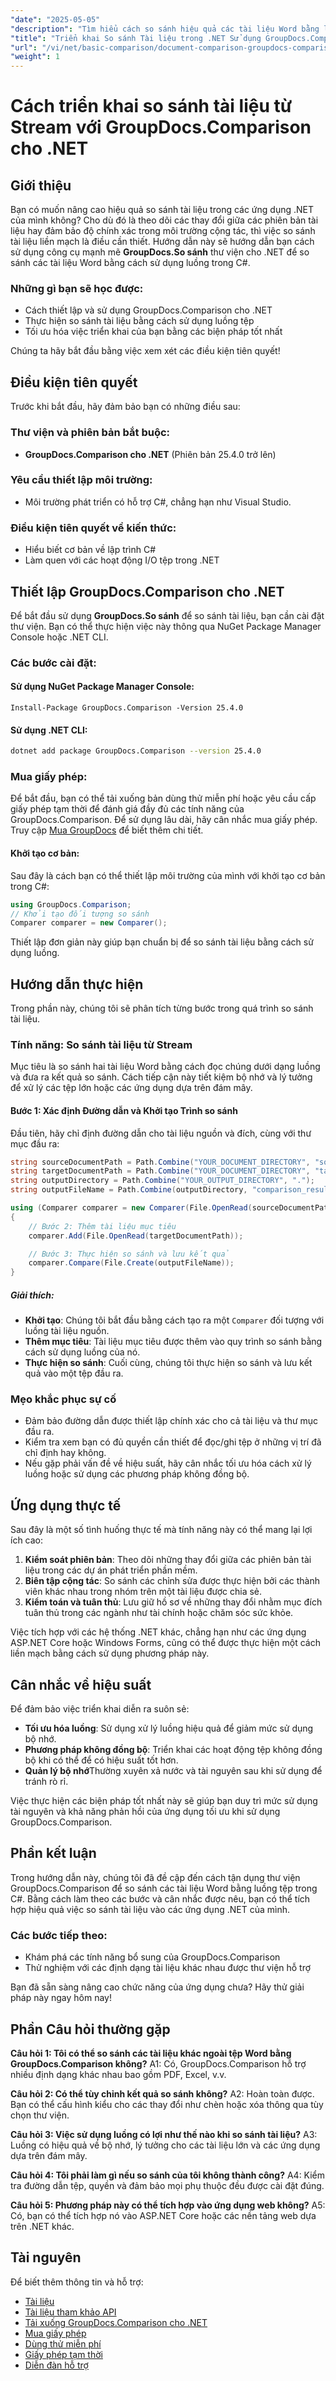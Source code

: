 ```yaml
---
"date": "2025-05-05"
"description": "Tìm hiểu cách so sánh hiệu quả các tài liệu Word bằng luồng với GroupDocs.Comparison cho .NET. Hướng dẫn này bao gồm thiết lập, triển khai và các biện pháp thực hành tốt nhất."
"title": "Triển khai So sánh Tài liệu trong .NET Sử dụng GroupDocs.Comparison cho Tệp Word từ Streams"
"url": "/vi/net/basic-comparison/document-comparison-groupdocs-comparison-net-csharp/"
"weight": 1
---
```


# Cách triển khai so sánh tài liệu từ Stream với GroupDocs.Comparison cho .NET

## Giới thiệu

Bạn có muốn nâng cao hiệu quả so sánh tài liệu trong các ứng dụng .NET của mình không? Cho dù đó là theo dõi các thay đổi giữa các phiên bản tài liệu hay đảm bảo độ chính xác trong môi trường cộng tác, thì việc so sánh tài liệu liền mạch là điều cần thiết. Hướng dẫn này sẽ hướng dẫn bạn cách sử dụng công cụ mạnh mẽ **GroupDocs.So sánh** thư viện cho .NET để so sánh các tài liệu Word bằng cách sử dụng luồng trong C#.

### Những gì bạn sẽ học được:
- Cách thiết lập và sử dụng GroupDocs.Comparison cho .NET
- Thực hiện so sánh tài liệu bằng cách sử dụng luồng tệp
- Tối ưu hóa việc triển khai của bạn bằng các biện pháp tốt nhất

Chúng ta hãy bắt đầu bằng việc xem xét các điều kiện tiên quyết!

## Điều kiện tiên quyết

Trước khi bắt đầu, hãy đảm bảo bạn có những điều sau:

### Thư viện và phiên bản bắt buộc:
- **GroupDocs.Comparison cho .NET** (Phiên bản 25.4.0 trở lên)

### Yêu cầu thiết lập môi trường:
- Môi trường phát triển có hỗ trợ C#, chẳng hạn như Visual Studio.

### Điều kiện tiên quyết về kiến thức:
- Hiểu biết cơ bản về lập trình C#
- Làm quen với các hoạt động I/O tệp trong .NET

## Thiết lập GroupDocs.Comparison cho .NET

Để bắt đầu sử dụng **GroupDocs.So sánh** để so sánh tài liệu, bạn cần cài đặt thư viện. Bạn có thể thực hiện việc này thông qua NuGet Package Manager Console hoặc .NET CLI.

### Các bước cài đặt:

#### Sử dụng NuGet Package Manager Console:
```plaintext
Install-Package GroupDocs.Comparison -Version 25.4.0
```

#### Sử dụng .NET CLI:
```bash
dotnet add package GroupDocs.Comparison --version 25.4.0
```

### Mua giấy phép:
Để bắt đầu, bạn có thể tải xuống bản dùng thử miễn phí hoặc yêu cầu cấp giấy phép tạm thời để đánh giá đầy đủ các tính năng của GroupDocs.Comparison. Để sử dụng lâu dài, hãy cân nhắc mua giấy phép. Truy cập [Mua GroupDocs](https://purchase.groupdocs.com/buy) để biết thêm chi tiết.

#### Khởi tạo cơ bản:

Sau đây là cách bạn có thể thiết lập môi trường của mình với khởi tạo cơ bản trong C#:

```csharp
using GroupDocs.Comparison;
// Khởi tạo đối tượng so sánh
Comparer comparer = new Comparer();
```

Thiết lập đơn giản này giúp bạn chuẩn bị để so sánh tài liệu bằng cách sử dụng luồng.

## Hướng dẫn thực hiện

Trong phần này, chúng tôi sẽ phân tích từng bước trong quá trình so sánh tài liệu.

### Tính năng: So sánh tài liệu từ Stream

Mục tiêu là so sánh hai tài liệu Word bằng cách đọc chúng dưới dạng luồng và đưa ra kết quả so sánh. Cách tiếp cận này tiết kiệm bộ nhớ và lý tưởng để xử lý các tệp lớn hoặc các ứng dụng dựa trên đám mây.

#### Bước 1: Xác định Đường dẫn và Khởi tạo Trình so sánh

Đầu tiên, hãy chỉ định đường dẫn cho tài liệu nguồn và đích, cùng với thư mục đầu ra:

```csharp
string sourceDocumentPath = Path.Combine("YOUR_DOCUMENT_DIRECTORY", "source.docx");
string targetDocumentPath = Path.Combine("YOUR_DOCUMENT_DIRECTORY", "target.docx");
string outputDirectory = Path.Combine("YOUR_OUTPUT_DIRECTORY", ".");
string outputFileName = Path.Combine(outputDirectory, "comparison_result.docx");

using (Comparer comparer = new Comparer(File.OpenRead(sourceDocumentPath)))
{
    // Bước 2: Thêm tài liệu mục tiêu
    comparer.Add(File.OpenRead(targetDocumentPath));

    // Bước 3: Thực hiện so sánh và lưu kết quả
    comparer.Compare(File.Create(outputFileName));
}
```

##### Giải thích:
- **Khởi tạo**: Chúng tôi bắt đầu bằng cách tạo ra một `Comparer` đối tượng với luồng tài liệu nguồn.
- **Thêm mục tiêu**: Tài liệu mục tiêu được thêm vào quy trình so sánh bằng cách sử dụng luồng của nó.
- **Thực hiện so sánh**: Cuối cùng, chúng tôi thực hiện so sánh và lưu kết quả vào một tệp đầu ra.

### Mẹo khắc phục sự cố
- Đảm bảo đường dẫn được thiết lập chính xác cho cả tài liệu và thư mục đầu ra.
- Kiểm tra xem bạn có đủ quyền cần thiết để đọc/ghi tệp ở những vị trí đã chỉ định hay không.
- Nếu gặp phải vấn đề về hiệu suất, hãy cân nhắc tối ưu hóa cách xử lý luồng hoặc sử dụng các phương pháp không đồng bộ.

## Ứng dụng thực tế

Sau đây là một số tình huống thực tế mà tính năng này có thể mang lại lợi ích cao:

1. **Kiểm soát phiên bản**: Theo dõi những thay đổi giữa các phiên bản tài liệu trong các dự án phát triển phần mềm.
2. **Biên tập cộng tác**: So sánh các chỉnh sửa được thực hiện bởi các thành viên khác nhau trong nhóm trên một tài liệu được chia sẻ.
3. **Kiểm toán và tuân thủ**: Lưu giữ hồ sơ về những thay đổi nhằm mục đích tuân thủ trong các ngành như tài chính hoặc chăm sóc sức khỏe.

Việc tích hợp với các hệ thống .NET khác, chẳng hạn như các ứng dụng ASP.NET Core hoặc Windows Forms, cũng có thể được thực hiện một cách liền mạch bằng cách sử dụng phương pháp này.

## Cân nhắc về hiệu suất

Để đảm bảo việc triển khai diễn ra suôn sẻ:
- **Tối ưu hóa luồng**: Sử dụng xử lý luồng hiệu quả để giảm mức sử dụng bộ nhớ.
- **Phương pháp không đồng bộ**: Triển khai các hoạt động tệp không đồng bộ khi có thể để có hiệu suất tốt hơn.
- **Quản lý bộ nhớ**Thường xuyên xả nước và tài nguyên sau khi sử dụng để tránh rò rỉ.

Việc thực hiện các biện pháp tốt nhất này sẽ giúp bạn duy trì mức sử dụng tài nguyên và khả năng phản hồi của ứng dụng tối ưu khi sử dụng GroupDocs.Comparison.

## Phần kết luận

Trong hướng dẫn này, chúng tôi đã đề cập đến cách tận dụng thư viện GroupDocs.Comparison để so sánh các tài liệu Word bằng luồng tệp trong C#. Bằng cách làm theo các bước và cân nhắc được nêu, bạn có thể tích hợp hiệu quả việc so sánh tài liệu vào các ứng dụng .NET của mình. 

### Các bước tiếp theo:
- Khám phá các tính năng bổ sung của GroupDocs.Comparison
- Thử nghiệm với các định dạng tài liệu khác nhau được thư viện hỗ trợ

Bạn đã sẵn sàng nâng cao chức năng của ứng dụng chưa? Hãy thử giải pháp này ngay hôm nay!

## Phần Câu hỏi thường gặp

**Câu hỏi 1: Tôi có thể so sánh các tài liệu khác ngoài tệp Word bằng GroupDocs.Comparison không?**
A1: Có, GroupDocs.Comparison hỗ trợ nhiều định dạng khác nhau bao gồm PDF, Excel, v.v.

**Câu hỏi 2: Có thể tùy chỉnh kết quả so sánh không?**
A2: Hoàn toàn được. Bạn có thể cấu hình kiểu cho các thay đổi như chèn hoặc xóa thông qua tùy chọn thư viện.

**Câu hỏi 3: Việc sử dụng luồng có lợi như thế nào khi so sánh tài liệu?**
A3: Luồng có hiệu quả về bộ nhớ, lý tưởng cho các tài liệu lớn và các ứng dụng dựa trên đám mây.

**Câu hỏi 4: Tôi phải làm gì nếu so sánh của tôi không thành công?**
A4: Kiểm tra đường dẫn tệp, quyền và đảm bảo mọi phụ thuộc đều được cài đặt đúng.

**Câu hỏi 5: Phương pháp này có thể tích hợp vào ứng dụng web không?**
A5: Có, bạn có thể tích hợp nó vào ASP.NET Core hoặc các nền tảng web dựa trên .NET khác.

## Tài nguyên

Để biết thêm thông tin và hỗ trợ:
- [Tài liệu](https://docs.groupdocs.com/comparison/net/)
- [Tài liệu tham khảo API](https://reference.groupdocs.com/comparison/net/)
- [Tải xuống GroupDocs.Comparison cho .NET](https://releases.groupdocs.com/comparison/net/)
- [Mua giấy phép](https://purchase.groupdocs.com/buy)
- [Dùng thử miễn phí](https://releases.groupdocs.com/comparison/net/)
- [Giấy phép tạm thời](https://purchase.groupdocs.com/temporary-license/)
- [Diễn đàn hỗ trợ](https://forum.groupdocs.com/c/comparison/)